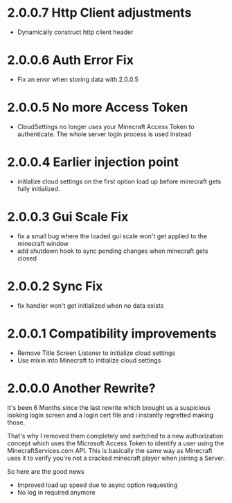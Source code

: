 # 2.0.0.7 Http Client adjustments

- Dynamically construct http client header

# 2.0.0.6 Auth Error Fix

- Fix an error when storing data with 2.0.0.5

# 2.0.0.5 No more Access Token

- CloudSettings no longer uses your Minecraft Access Token to authenticate. The whole server login process is used
  instead

# 2.0.0.4 Earlier injection point

- initialize cloud settings on the first option load up before minecraft gets fully initialized.

# 2.0.0.3 Gui Scale Fix

- fix a small bug where the loaded gui scale won't get applied to the minecraft window
- add shutdown hook to sync pending changes when minecraft gets closed

# 2.0.0.2 Sync Fix

- fix handler won't get initialized when no data exists

# 2.0.0.1 Compatibility improvements

- Remove Title Screen Listener to initialize cloud settings
- Use mixin into Minecraft to initialize cloud settings

# 2.0.0.0 Another Rewrite?

It's been 6 Months since the last rewrite which brought us a suspicious looking login screen and a login cert file and
i instantly regretted making those.

That's why I removed them completely and switched to a new authorization concept
which uses the Microsoft Access Token to identify a user using the MinecraftServices.com API. This is basically the same
way as Minecraft uses it to verify you're not a cracked minecraft player when joining a Server.

So here are the good news

- Improved load up speed due to async option requesting
- No log in required anymore

